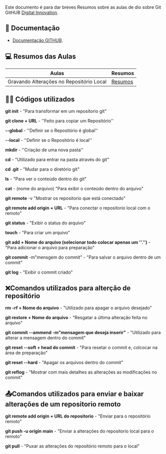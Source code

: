 Este documento é para dar breves Resumos sobre as aulas de dio sobre Git GitHUB
[Digital Innovation](https://web.dio.me).

## 📖 Documentação
- [Documentação GITHUB](https://docs.github.com/pt/get-started/writing-on-github/getting-started-with-writing-and-formatting-on-github/quickstart-for-writing-on-github).

## 💻 Resumos das Aulas 

| Aulas |Resumos|
|------|---------|
|Gravando Alterações no Repositório Local | [Resumos](https://web.dio.me/course/versionamento-de-codigo-com-git-e-github/learning/599dd3dd-d189-474f-a55c-22f37b4472da?back=/track/santander-2024-preparatorio-certificacao-aws&tab=undefined&moduleId=undefined)

## 👨‍💻 Códigos utilizados

**git init** - "Para transformar em um repositorio git"
 
**git clone + URL** - ''Feito para copiar um Repositório''

**--global** - ''Definir se o Repositório é global''

**--local** - ''Definir se o Repositório é local''

**mkdir** - ''Criação de uma nova pasta''

**cd** - "Utilizado para entrar na pasta através do git"

**cd .git** - "Mudar para o diretório git"

**ls** - "Para ver o conteúdo dentro do git"

**cat** - (nome do arquivo) "Para exibir o conteúdo dentro do arquivo"

 **git remote** -v "Mostrar os repositorio que está conectado"

 **git remote add origin + URL** - "Para conectar o repositorio local com o remoto"

**git status** - "Exibir o status do arquivo"

**touch** - "Para criar um arquivo"

**git add + Nome do arquivo (selecionar todo colocar apenas um ''.'')** - "Para adicionar o arquivo para preparação"

**git commit** -m"mensgem do commit" - "Para salvar o arquivo dentro de um commit"

**git log** - "Exibir o commit criado"


## ❌Comandos utilizados para alterção de repositório

**rm -rf + Nome do arquivo** - "Utilizado para apagar o arquivo desejado"

**git restore + Nome do arquivo** - "Resgatar a última alteração feita no arquivo"

**git commit --ammend -m"mensagem que deseja inserir"** - "Utilizado para alterar a mensagem dentro do commit"

**git reset --soft + head do commit** - "Para resetar o commit e, colcocar na área de preparação"

**git reset --hard** - "Apagar os arquivos dentro do commit"

**git reflog** - "Mostrar com mais detalhes as alterações as modificações no commit"

## 📤Comandos utilizados para enviar e baixar alterações de um repositorio remoto

**git remote add origin + URL do repositorio** - "Enviar para o repositório remoto"

**git push -u origin main** - "Enviar a alterações do repositorio local para o remoto"

**git pull** - "Puxar as alterações do repositório remoto para o local"
